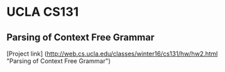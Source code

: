 UCLA CS131
===
Parsing of Context Free Grammar
---

[Project link] (http://web.cs.ucla.edu/classes/winter16/cs131/hw/hw2.html "Parsing of Context Free Grammar")

